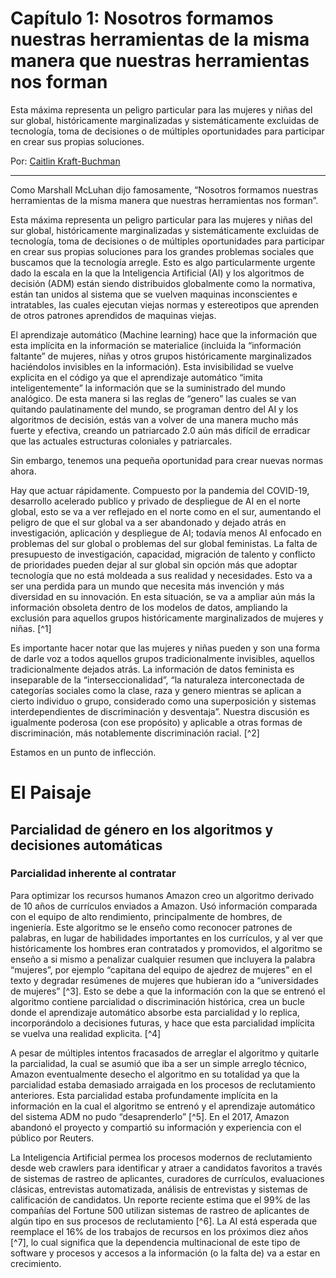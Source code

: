 # Capítulo 1: Nosotros formamos nuestras herramientas de la misma manera que nuestras herramientas nos forman

Esta máxima representa un peligro particular para las mujeres y niñas del sur global, históricamente marginalizadas y sistemáticamente excluidas de tecnología, toma de decisiones o de múltiples oportunidades para participar en crear sus propias soluciones.

Por: [Caitlin Kraft-Buchman](https://feministai.pubpub.org/user/caitlin-kraft-buchman)  

-----------------


 Como Marshall McLuhan dijo famosamente, “Nosotros formamos nuestras herramientas de la misma manera que nuestras herramientas nos forman”.  
 
Esta máxima representa un peligro particular para las mujeres y niñas del sur global, históricamente marginalizadas y sistemáticamente excluidas de tecnología, toma de decisiones o de múltiples oportunidades para participar en crear sus propias soluciones para los grandes problemas sociales que buscamos que la tecnología arregle. Esto es algo particularmente urgente dado la escala en la que la Inteligencia Artificial (AI) y los algoritmos de decisión (ADM) están siendo distribuidos globalmente como la normativa, están tan unidos al sistema que se vuelven maquinas inconscientes e intratables, las cuales ejecutan viejas normas y estereotipos que aprenden de otros patrones aprendidos de maquinas viejas.  


El aprendizaje automático (Machine learning) hace que la información que esta implícita en la información se materialice (incluida la “información faltante” de mujeres, niñas y otros grupos históricamente marginalizados haciéndolos invisibles en la información). Esta invisibilidad se vuelve explicita en el código ya que el aprendizaje automático “imita inteligentemente” la información que se la suministrado del mundo analógico.  De esta manera si las reglas de “genero” las cuales se van quitando paulatinamente del mundo, se programan dentro del AI y los algoritmos de decisión, estás van a volver de una manera mucho más fuerte y efectiva, creando un patriarcado 2.0 aún más difícil de erradicar que las actuales estructuras coloniales y patriarcales.  


Sin embargo, tenemos una pequeña oportunidad para crear nuevas normas ahora.  

Hay que actuar rápidamente. Compuesto por la pandemia del COVID-19, desarrollo acelerado publico y privado de despliegue de AI en el norte global, esto se va a ver reflejado en el norte como en el sur, aumentando el peligro de que el sur global va a ser abandonado y dejado atrás en investigación, aplicación y despliegue de AI; todavía menos AI enfocado en problemas del sur global o problemas del sur global feministas. La falta de presupuesto de investigación, capacidad, migración de talento y conflicto de prioridades pueden dejar al sur global sin opción más que adoptar tecnología que no está moldeada a sus realidad y necesidades. Esto va a ser una perdida para un mundo que necesita más invención y más diversidad en su innovación. En esta situación, se va a ampliar aún más la información obsoleta dentro de los modelos de datos, ampliando la exclusión para aquellos grupos históricamente marginalizados de mujeres y niñas. [^1]  


Es importante hacer notar que las mujeres y niñas pueden y son una forma de darle voz a todos aquellos grupos tradicionalmente invisibles, aquellos tradicionalmente dejados atrás. La información de datos feminista es inseparable de la “interseccionalidad”, “la naturaleza interconectada de categorías sociales como la clase, raza y genero mientras se aplican a cierto individuo o grupo, considerado como una superposición y sistemas interdependientes de discriminación y desventaja”. Nuestra discusión es igualmente poderosa (con ese propósito) y aplicable a otras formas de discriminación, más notablemente discriminación racial. [^2]  

Estamos en un punto de inflección.  

# El Paisaje

## Parcialidad de género en los algoritmos y decisiones automáticas  


### Parcialidad inherente al contratar

Para optimizar los recursos humanos Amazon creo un algoritmo derivado de 10 años de currículos enviados a Amazon. Usó información comparada con el equipo de alto rendimiento, principalmente de hombres, de ingeniería. Este algoritmo se le enseño como reconocer patrones de palabras, en lugar de habilidades importantes en los currículos, y al ver que históricamente los hombres eran contratados y promovidos, el algoritmo se enseño a si mismo a penalizar cualquier resumen que incluyera la palabra “mujeres”, por ejemplo “capitana del equipo de ajedrez de mujeres” en el texto y degradar resúmenes de mujeres que hubieran ido a “universidades de mujeres” [^3]. Esto se debe a que la información con la que se entrenó el algoritmo contiene parcialidad o discriminación histórica, crea un bucle donde el aprendizaje automático absorbe esta parcialidad y lo replica, incorporándolo a decisiones futuras, y hace que esta parcialidad implícita se vuelva una realidad explicita. [^4]  
 
 A pesar de múltiples intentos fracasados de arreglar el algoritmo y quitarle la parcialidad, la cual se asumió que iba a ser un simple arreglo técnico, Amazon eventualmente desecho el algoritmo en su totalidad ya que la parcialidad estaba demasiado arraigada en los procesos de reclutamiento anteriores. Esta parcialidad estaba profundamente implícita en la información en la cual el algoritmo se entrenó y el aprendizaje automático del sistema ADM no pudo “desaprenderlo” [^5]. En el 2017, Amazon abandonó el proyecto y compartió su información y experiencia con el público por Reuters.   
 
 La Inteligencia Artificial permea los procesos modernos de reclutamiento desde web crawlers para identificar y atraer a candidatos favoritos a través de sistemas de rastreo de aplicantes, curadores de currículos, evaluaciones clásicas, entrevistas automatizada, análisis de entrevistas y sistemas de calificación de candidatos. Un reporte reciente estima que el 99% de las compañías del Fortune 500 utilizan sistemas de rastreo de aplicantes de algún tipo en sus procesos de reclutamiento [^6]. La AI está esperada que reemplace el 16% de los trabajos de recursos en los próximos diez años [^7], lo cual significa que la dependencia multinacional de este tipo de software y procesos y accesos a la información (o la falta de) va a estar en crecimiento. 
 
